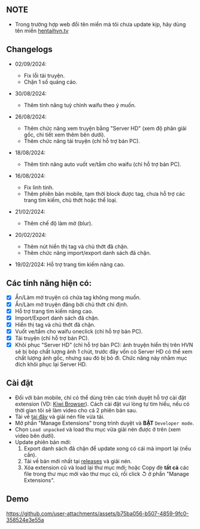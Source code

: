 ## NOTE

- Trong trường hợp web đổi tên miền mà tôi chưa update kịp, hãy dùng tên miền [hentaihvn.tv](https://hentaihvn.tv/)

## Changelogs

- 02/09/2024:

  - Fix lỗi tải truyện.
  - Chặn 1 số quảng cáo.

- 30/08/2024:

  - Thêm tính năng tuỳ chỉnh waifu theo ý muốn.

- 26/08/2024:

  - Thêm chức năng xem truyện bằng "Server HD" (xem độ phân giải gốc, chi tiết xem thêm bên dưới).
  - Thêm chức năng tải truyện (chỉ hỗ trợ bản PC).

- 18/08/2024:

  - Thêm tính năng auto vuốt ve/tắm cho waifu (chỉ hỗ trợ bản PC).

- 16/08/2024:

  - Fix linh tinh.
  - Thêm phiên bản mobile, tạm thời block được tag, chưa hỗ trợ các trang tìm kiếm, chủ thớt hoặc thể loại.

- 21/02/2024:
  - Thêm chế độ làm mờ (blur).
- 20/02/2024:
  - Thêm nút hiển thị tag và chủ thớt đã chặn.
  - Thêm chức năng import/export danh sách đã chặn.
- 19/02/2024: Hỗ trợ trang tìm kiếm nâng cao.

## Các tính năng hiện có:

- [x] Ẩn/Làm mờ truyện có chứa tag không mong muốn.
- [x] Ẩn/Làm mờ truyện đăng bởi chủ thớt chỉ định.
- [x] Hỗ trợ trang tìm kiếm nâng cao.
- [x] Import/Export danh sách đã chặn.
- [x] Hiển thị tag và chủ thớt đã chặn.
- [x] Vuốt ve/tắm cho waifu oneclick (chỉ hỗ trợ bản PC).
- [x] Tải truyện (chỉ hỗ trợ bản PC).
- [x] Khôi phục "Server HD" (chỉ hỗ trợ bản PC): ảnh truyện hiển thị trên HVN sẽ bị bóp chất lượng ảnh 1 chút, trước đây vốn có Server HD có thể xem chất lượng ảnh gốc, nhưng sau đó bị bỏ đi. Chức năng này nhằm mục đích khôi phục lại Server HD.

## Cài đặt

- Đối với bản mobile, chỉ có thể dùng trên các trình duyệt hỗ trợ cài đặt extension (VD: [Kiwi Browser](https://play.google.com/store/apps/details?id=com.kiwibrowser.browser)). Cách cài đặt vui lòng tự tìm hiểu, nếu có thời gian tôi sẽ làm video cho cả 2 phiên bản sau.
- Tải về [tại đây](https://github.com/TNTKien/HVN-Blocker/releases) và giải nén file vừa tải.
- Mở phần "Manage Extensions" trong trình duyệt và **BẬT** `Developer mode`.
- Chọn `Load unpacked` và load thu mục vừa giải nén được ở trên (xem video bên dưới).
- Update phiên bản mới:
  1. Export danh sách đã chặn để update xong có cái mà import lại (nếu cần).
  2. Tải về bản mới nhất tại [releases](https://github.com/TNTKien/HVN-Blocker/releases) và giải nén.
  3. Xóa extension cũ và load lại thư mục mới; hoặc Copy đè **tất cả** các file trong thư mục mới vào thư mục cũ, rồi click ↺ ở phần "Manage Extensions".

## Demo

https://github.com/user-attachments/assets/b75ba056-b507-4859-9fc0-358524e3e55a
